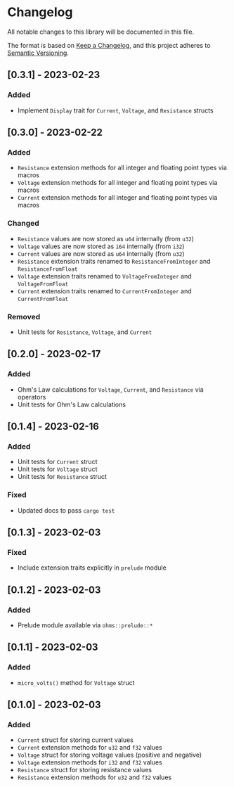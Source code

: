 # Changelog
All notable changes to this library will be documented in this file.

The format is based on [Keep a Changelog](https://keepachangelog.com/en/1.0.0/),
and this project adheres to [Semantic Versioning](https://semver.org/spec/v2.0.0.html).

## [0.3.1] - 2023-02-23

### Added

- Implement `Display` trait for `Current`, `Voltage`, and `Resistance` structs

## [0.3.0] - 2023-02-22

### Added

- `Resistance` extension methods for all integer and floating point types via macros
- `Voltage` extension methods for all integer and floating point types via macros
- `Current` extension methods for all integer and floating point types via macros

### Changed

- `Resistance` values are now stored as `u64` internally (from `u32`)
- `Voltage` values are now stored as `i64` internally (from `i32`)
- `Current` values are now stored as `u64` internally (from `u32`)
- `Resistance` extension traits renamed to `ResistanceFromInteger` and `ResistanceFromFloat`
- `Voltage` extension traits renamed to `VoltageFromInteger` and `VoltageFromFloat`
- `Current` extension traits renamed to `CurrentFromInteger` and `CurrentFromFloat`

### Removed

- Unit tests for `Resistance`, `Voltage`, and `Current`

## [0.2.0] - 2023-02-17

### Added

- Ohm's Law calculations for `Voltage`, `Current`, and `Resistance` via operators
- Unit tests for Ohm's Law calculations

## [0.1.4] - 2023-02-16

### Added

- Unit tests for `Current` struct
- Unit tests for `Voltage` struct
- Unit tests for `Resistance` struct

### Fixed

- Updated docs to pass `cargo test`

## [0.1.3] - 2023-02-03

### Fixed

- Include extension traits explicitly in `prelude` module

## [0.1.2] - 2023-02-03

### Added

- Prelude module available via `ohms::prelude::*`

## [0.1.1] - 2023-02-03

### Added

- `micro_volts()` method for `Voltage` struct

## [0.1.0] - 2023-02-03

### Added

- `Current` struct for storing current values
- `Current` extension methods for `u32` and `f32` values
- `Voltage` struct for storing voltage values (positive and negative)
- `Voltage` extension methods for `i32` and `f32` values
- `Resistance` struct for storing resistance values
- `Resistance` extension methods for `u32` and `f32` values
